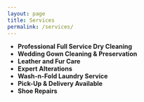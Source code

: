```yaml
---
layout: page
title: Services
permalink: /services/
---
```


<ul><strong>
<li>Professional Full Service Dry Cleaning</li>
<li>Wedding Gown Cleaning & Preservation</li>
<li>Leather and Fur Care</li>
<li>Expert Alterations</li>
<li>Wash-n-Fold Laundry Service</li>
<li>Pick-Up & Delivery Available</li>
<li>Shoe Repairs</li>
</ul>
